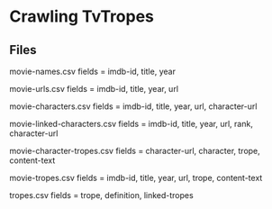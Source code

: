# Crawling TvTropes

## Files

movie-names.csv
    fields = imdb-id, title, year

movie-urls.csv
    fields = imdb-id, title, year, url

movie-characters.csv
    fields = imdb-id, title, year, url, character-url

movie-linked-characters.csv
    fields = imdb-id, title, year, url, rank, character-url

movie-character-tropes.csv
    fields = character-url, character, trope, content-text

movie-tropes.csv
    fields = imdb-id, title, year, url, trope, content-text

tropes.csv
    fields = trope, definition, linked-tropes